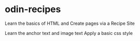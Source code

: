 # odin-recipes
Learn the basics of HTML and Create pages via a Recipe Site

Learn the anchor text and image text
Apply a basic css style
